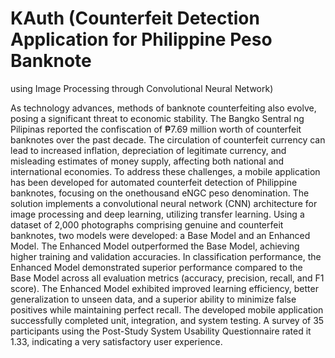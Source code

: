 # KAuth (Counterfeit Detection Application for Philippine Peso Banknote
using Image Processing through Convolutional Neural Network)

As technology advances, methods of banknote counterfeiting also evolve, posing a
significant threat to economic stability. The Bangko Sentral ng Pilipinas reported the
confiscation of ₱7.69 million worth of counterfeit banknotes over the past decade. The
circulation of counterfeit currency can lead to increased inflation, depreciation of legitimate
currency, and misleading estimates of money supply, affecting both national and
international economies. To address these challenges, a mobile application has been
developed for automated counterfeit detection of Philippine banknotes, focusing on the onethousand eNGC peso denomination. The solution implements a convolutional neural network
(CNN) architecture for image processing and deep learning, utilizing transfer learning. Using
a dataset of 2,000 photographs comprising genuine and counterfeit banknotes, two models
were developed: a Base Model and an Enhanced Model. The Enhanced Model outperformed
the Base Model, achieving higher training and validation accuracies. In classification
performance, the Enhanced Model demonstrated superior performance compared to the Base
Model across all evaluation metrics (accuracy, precision, recall, and F1 score). The Enhanced
Model exhibited improved learning efficiency, better generalization to unseen data, and a
superior ability to minimize false positives while maintaining perfect recall. The developed
mobile application successfully completed unit, integration, and system testing. A survey of
35 participants using the Post-Study System Usability Questionnaire rated it 1.33, indicating
a very satisfactory user experience.

